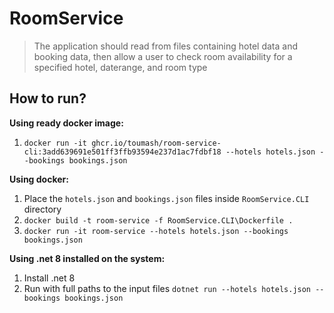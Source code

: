 # RoomService

> The application should read from files containing hotel data and booking data, then allow a user to check room availability for a specified hotel, daterange, and room type

## How to run?

**Using ready docker image:**

1. `docker run -it ghcr.io/toumash/room-service-cli:3add639691e501ff3ffb93594e237d1ac7fdbf18 --hotels hotels.json --bookings bookings.json`

**Using docker:**

1. Place the `hotels.json` and `bookings.json` files inside `RoomService.CLI` directory
2. `docker build -t room-service -f RoomService.CLI\Dockerfile .`
3. `docker run -it room-service --hotels hotels.json --bookings bookings.json`

**Using .net 8 installed on the system:**

1. Install .net 8
2. Run with full paths to the input files `dotnet run --hotels hotels.json --bookings bookings.json`
